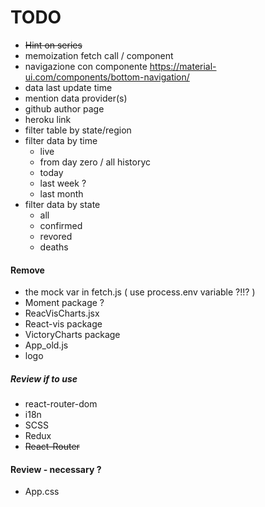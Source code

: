 # TODO

- ~~Hint on series~~
- memoization fetch call / component
- navigazione con componente https://material-ui.com/components/bottom-navigation/
- data last update time
- mention data provider(s)
- github author page
- heroku link
- filter table by state/region
- filter data by time
  - live
  - from day zero / all historyc
  - today
  - last week ?
  - last month
- filter data by state
  - all
  - confirmed
  - revored
  - deaths

#### Remove

- the mock var in fetch.js ( use process.env variable ?!!? )
- Moment package ?
- ReacVisCharts.jsx
- React-vis package
- VictoryCharts package
- App_old.js
- logo

##### Review if to use

- react-router-dom
- i18n
- SCSS
- Redux
- ~~React-Router~~

#### Review - necessary ?

- App.css
